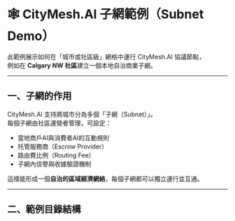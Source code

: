 # 🕸 CityMesh.AI 子網範例（Subnet Demo）

此範例展示如何在「城市或社區級」網格中運行 CityMesh.AI 協議節點，  
例如在 **Calgary NW 社區**建立一個本地自治商業子網。

---

## 一、子網的作用
CityMesh.AI 支持將城市分為多個「子網（Subnet）」。  
每個子網由社區運營者管理，可設定：
- 當地商戶AI與消費者AI的互動規則  
- 托管服務商（Escrow Provider）  
- 路由費比例（Routing Fee）  
- 子網內信譽與收據驗證機制  

這樣能形成一個**自治的區域經濟網絡**，每個子網都可以獨立運行並互通。

---

## 二、範例目錄結構

